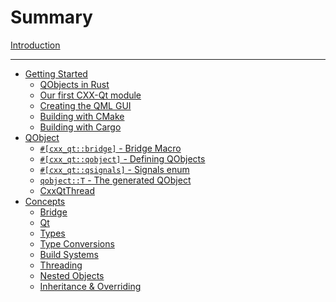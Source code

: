 <!--
SPDX-FileCopyrightText: 2021 Klarälvdalens Datakonsult AB, a KDAB Group company <info@kdab.com>
SPDX-FileContributor: Andrew Hayzen <andrew.hayzen@kdab.com>

SPDX-License-Identifier: MIT OR Apache-2.0
-->

# Summary

[Introduction](./index.md)

---

- [Getting Started](./getting-started/index.md)
    - [QObjects in Rust](./getting-started/1-qobjects-in-rust.md)
    - [Our first CXX-Qt module](./getting-started/2-our-first-cxx-qt-module.md)
    - [Creating the QML GUI](./getting-started/3-qml-gui.md)
    - [Building with CMake](./getting-started/4-cmake-integration.md)
    - [Building with Cargo](./getting-started/5-cargo-executable.md)
- [QObject](./qobject/index.md)
    - [`#[cxx_qt::bridge]` - Bridge Macro](./qobject/bridge-macro.md)
    - [`#[cxx_qt::qobject]` - Defining QObjects](./qobject/qobject_struct.md)
    - [`#[cxx_qt::qsignals]` - Signals enum](./qobject/signals_enum.md)
    - [`qobject::T` - The generated QObject](./qobject/generated-qobject.md)
    - [CxxQtThread](./qobject/cxxqtthread.md)
- [Concepts](./concepts/index.md)
    - [Bridge](./concepts/bridge.md)
    - [Qt](./concepts/qt.md)
    - [Types](./concepts/types.md)
    - [Type Conversions](./concepts/type-conversions.md)
    - [Build Systems](./concepts/build_systems.md)
    - [Threading](./concepts/threading.md)
    - [Nested Objects](./concepts/nested_objects.md)
    - [Inheritance & Overriding](./concepts/inheritance.md)
